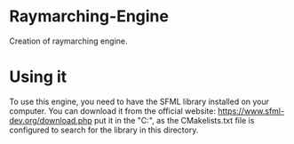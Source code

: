 # Raymarching-Engine
Creation of raymarching engine.

# Using it
To use this engine, you need to have the SFML library installed on your computer. You can download it from the official website: https://www.sfml-dev.org/download.php
put it in the "C:\", as the CMakelists.txt file is configured to search for the library in this directory.
